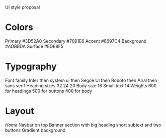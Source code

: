 UI style proposal

# Colors
Primary  #3D52A0
Secondary  #7091E6
Accent  #8697C4
Background  #ADBBDA
Surface  #EDE8F5

# Typography
Font family Inter then system ui then Segoe UI then Roboto then Arial then sans serif
Heading sizes 32 24 20
Body size 16
Small text 14
Weights 600 for headings 500 for buttons 400 for body

# Layout
*Home*
Navbar on top
Banner section with big heading short subtext and two buttons
Gradient background

